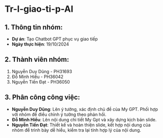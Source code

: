 # Tr-l-giao-ti-p-AI
## 1. Thông tin nhóm:
- **Dự án**: Tạo Chatbot GPT phục vụ giao tiếp
- **Ngày thực hiện**: 19/10/2024

## 2. Thành viên nhóm:
1. Nguyễn Duy Dũng - PH31693 
2. Đỗ Minh Hiểu - PH36042
3. Nguyễn Tiến Đạt - PH36050

## 3. Phân công công việc:
- **Nguyễn Duy Dũng**: Lên ý tưởng, xác định chủ đề của My GPT. Phối hợp với nhóm để điều chỉnh ý tưởng theo phản hồi.
- **Đỗ Minh Hiểu**: Lên nội dung chi tiết My Gpt và xây dựng kịch bản slide.
- **Nguyễn Tiến Đạt**: Thiết kế và hoàn thiện slide, kết hợp nội dung của nhóm để trình bày dễ hiểu, kiểm tra lại tính hợp lý của nội dung.


